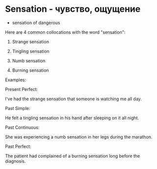# Sensation - чувство, ощущение




- sensation of dangerous

Here are 4 common collocations with the word "sensation":

1. Strange sensation

2. Tingling sensation

3. Numb sensation

4. Burning sensation

Examples:

Present Perfect:

I've had the strange sensation that someone is watching me all day.

Past Simple:

He felt a tingling sensation in his hand after sleeping on it all night.

Past Continuous:

She was experiencing a numb sensation in her legs during the marathon.

Past Perfect:

The patient had complained of a burning sensation long before the diagnosis.